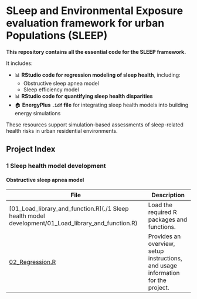 # SLeep and Environmental Exposure evaluation framework for urban Populations (SLEEP)

**This repository contains all the essential code for the SLEEP framework.**

It includes:

- 📊 **RStudio code for regression modeling of sleep health**, including:
  - Obstructive sleep apnea model
  - Sleep efficiency model
- 📊 **RStudio code for quantifying sleep health disparities**
- 🏠 **EnergyPlus `.idf` file** for integrating sleep health models into building energy simulations

These resources support simulation-based assessments of sleep-related health risks in urban residential environments.

## Project Index
### 1 Sleep health model development
#### Obstructive sleep apnea model

| File | Description |
|------|-------------|
| [01_Load_library_and_function.R](./1 Sleep health model development/01_Load_library_and_function.R) | Load the required R packages and functions. |
| [02_Regression.R](./README.md) | Provides an overview, setup instructions, and usage information for the project.|
